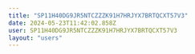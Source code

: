 ```yaml
---
title: "SP11H40DG9JR5NTCZZZK91H7HRJYX7BRTQCXT57V3"
date: 2024-05-23T11:42:02.858Z
user: SP11H40DG9JR5NTCZZZK91H7HRJYX7BRTQCXT57V3
layout: "users"
---
```

    